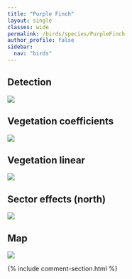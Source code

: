 ```yaml
---
title: "Purple Finch"
layout: single
classes: wide
permalink: /birds/species/PurpleFinch
author_profile: false
sidebar:
  nav: "birds"
---
```



<h2>Detection</h2>

<a href="https://beallen.github.io/DevelopmentWebsite/assets/images/birds/PurpleFinch/det.jpg">
<img src="https://beallen.github.io/DevelopmentWebsite/assets/images/birds/PurpleFinch/det.jpg">
</a>

<h2>Vegetation coefficients</h2>

<a href="https://beallen.github.io/DevelopmentWebsite/assets/images/birds/PurpleFinch/veghf.jpg">
<img src="https://beallen.github.io/DevelopmentWebsite/assets/images/birds/PurpleFinch/veghf.jpg">
</a>

<h2>Vegetation linear</h2>

<a href="https://beallen.github.io/DevelopmentWebsite/assets/images/birds/PurpleFinch/lin-north.jpg">
<img src="https://beallen.github.io/DevelopmentWebsite/assets/images/birds/PurpleFinch/lin-north.jpg">
</a>

<h2>Sector effects (north)</h2>

<a href="https://beallen.github.io/DevelopmentWebsite/assets/images/birds/PurpleFinch/sector-north.jpg">
<img src="https://beallen.github.io/DevelopmentWebsite/assets/images/birds/PurpleFinch/sector-north.jpg">
</a>

<h2>Map</h2>

<a href="https://beallen.github.io/DevelopmentWebsite/assets/images/birds/PurpleFinch/map.jpg">
<img src="https://beallen.github.io/DevelopmentWebsite/assets/images/birds/PurpleFinch/map.jpg">
</a>

{% include comment-section.html %}
